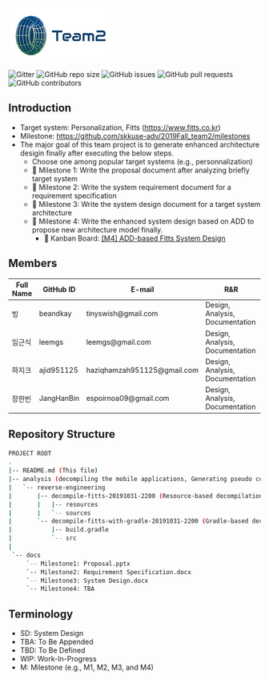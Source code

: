 
![Team2 Logo](logo-team2.png)


![Gitter](https://img.shields.io/gitter/room/skkuse-adv/2019Fall_team2) 
![GitHub repo size](https://img.shields.io/github/repo-size/skkuse-adv/2019Fall_team2) 
![GitHub issues](https://img.shields.io/github/issues/skkuse-adv/2019Fall_team2) 
![GitHub pull requests](https://img.shields.io/github/issues-pr/skkuse-adv/2019Fall_team2) 
![GitHub contributors](https://img.shields.io/github/contributors/skkuse-adv/2019Fall_team2) 

## Introduction
* Target system: Personalization, Fitts (https://www.fitts.co.kr)
* Milestone: https://github.com/skkuse-adv/2019Fall_team2/milestones
* The major goal of this team project is to generate enhanced architecture desigin finally after executing the below steps. 
   * Choose one among popular target systems (e.g., personnalization) 
   * :necktie: Milestone 1: Write the proposal document after analyzing briefly target system
   * :necktie: Milestone 2: Write the system requirement document for a requirement specification
   * :necktie: Milestone 3: Write the system design document for a target system architecture
   * :necktie: Milestone 4: Write the enhanced system design based on ADD to propose new architecture model finally.
      * :page_with_curl: Kanban Board: [[M4] ADD-based Fitts System Design](https://github.com/skkuse-adv/2019Fall_team2/projects/1)


## Members
| Full Name   | GitHub ID   | E-mail                        | R&R |
|-------------|-------------|-------------------------------|---------------------------------|
| 빙          | beandkay    | tinyswish@gmail\.com          | Design, Analysis, Documentation |
| 임근식       | leemgs     | leemgs@gmail\.com              | Design, Analysis, Documentation |
| 하지크       | ajid951125 | haziqhamzah951125@gmail\.com   | Design, Analysis, Documentation |
| 장한빈       | JangHanBin | espoirnoa09@gmail\.com         | Design, Analysis, Documentation |


## Repository Structure

```bash
PROJECT ROOT
.
|-- README.md (This file)
|-- analysis (decompiling the mobile applications, Generating pseudo codes, Restoring resource files, and so on)
|   `-- reverse-engineering
|       |-- decompile-fitts-20191031-2200 (Resource-based decompilation)
|       |   |-- resources
|       |   `-- sources
|       `-- decompile-fitts-with-gradle-20191031-2200 (Gradle-based decompilation)
|           |-- build.gradle
|           `-- src
|
 `-- docs
     `-- Milestone1: Proposal.pptx  
     `-- Milestone2: Requirement Specification.docx 
     `-- Milestone3: System Design.docx
     `-- Milestone4: TBA 
```

## Terminology
* SD: System Design
* TBA: To Be Appended
* TBD: To Be Defined
* WIP: Work-In-Progress
* M: Milestone (e.g., M1, M2, M3, and M4)

